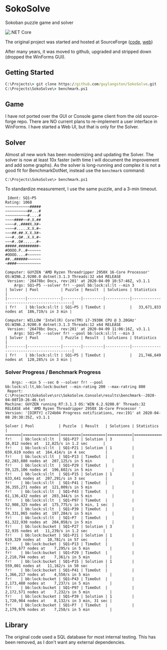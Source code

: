 # SokoSolve
Sokoban puzzle game and solver

![.NET Core](https://github.com/guylangston/SokoSolve/workflows/.NET%20Core/badge.svg)

The original project was started and hosted at SourceForge ([code](https://sourceforge.net/projects/sokosolve/), [web](https://web.archive.org/web/20180315141727/http://sokosolve.sourceforge.net/)) 

After many years, it was moved to github, upgraded and stripped down (dropped the WinForms GUI).

## Getting Started

```cmd
C:\Projects\> git clone https://github.com/guylangston/SokoSolve.git
C:\Projects\SokoSolve\> benchmark.ps1
```

## Game

I have not ported over the GUI or Console game client from the old source-forge repo. There are NO current plans to re-implement a user interface in WinForms. I have started a Web UI, but that is only for the Solver.


## Solver

Almost all new work has been modernizing and updating the Solver. The solver is now at least 10x faster (with time I will document the improvement and add some graphs).  As the solver is long-running and complex it is not a good fit for BenchmarkDotNet, instead use the ``benchmark`` command:

```pwsh
C:\Projects\SokoSolve\> benchmark.ps1
```

To standardize measurement, I use the same puzzle, and a 3-min timeout.
```
 Ident: SQ1~P5
Rating: 1068
~~~~~~~~~~~#####
~~~~~~~~~~##...#
~~~~~~~~~~#....#
~~~~####~~#.X.##
~~~~#..####X.X#~
~~~~#.....X.X.#~
~~~##.##.X.X.X#~
~~~#..O#..X.X.#~
~~~#..O#......#~
#####.#########~
#OOOO.P..#~~~~~~
#OOOO....#~~~~~~
##..######~~~~~~
~####~~~~~~~~~~~

Computer: GUYZEN 'AMD Ryzen Threadripper 2950X 16-Core Processor' OS:WIN6.2.9200.0 dotnet:3.1.3 Threads:32 x64 RELEASE
 Version: '26478bc Docs, rev:201' at 2020-04-09 10:57:46Z, v3.1.1
    Args: SQ1~P5 --solver fr! --pool bb:lock:sl:lt --min 3
| Solver | Pool          | Puzzle | Result  | Solutions | Statistics                                |
|--------|---------------|--------|---------|-----------|-------------------------------------------|
| fr!    | bb:lock:sl:lt | SQ1~P5 | TimeOut |           |   33,671,833 nodes at  186,719/s in 3 min |

Computer: WILLOW 'Intel(R) Core(TM) i7-3930K CPU @ 3.20GHz' OS:WIN6.2.9200.0 dotnet:3.1.3 Threads:12 x64 RELEASE
 Version: '26478bc Docs, rev:201' at 2020-04-09 11:06:16Z, v3.1.1
    Args: SQ1~P5 --solver fr! --pool bb:lock:sl:lt --min 3
| Solver | Pool          | Puzzle | Result  | Solutions | Statistics                                |
|--------|---------------|--------|---------|-----------|-------------------------------------------|
| fr!    | bb:lock:sl:lt | SQ1~P5 | TimeOut |           |   21,746,649 nodes at  120,285/s in 3 min |
```


### Solver Progress / Benchmark Progress

```
   Args: --min 5 --sec 0 --solver fr! --pool bb:lock:sl:lt,bb:lock:bucket --min-rating 200 --max-ratring 800
 Report: C:\Projects\SokoSolve\src\SokoSolve.Console\results\benchmark--2020-04-08T19-26-46.txt
Machine: GUYZEN running RT:3.1.3 OS:'WIN 6.2.9200.0' Threads:32 RELEASE x64 'AMD Ryzen Threadripper 2950X 16-Core Processor '
Version: '[DIRTY] c724b04 Progress notifications, rev:191' at 2020-04-08 20:38:35Z, v3.1.1

Solver | Pool           | Puzzle  | Result   | Solutions | Statistics                                        | 
=======|================|=========|==========|===========|===================================================|=
fr!    | bb:lock:sl:lt  | SQ1~P27 | Solution | 3         |       16,012 nodes at   12,825/s in 1.2 sec       | 
fr!    | bb:lock:sl:lt  | SQ1~P21 | Solution | 1         |      659,619 nodes at  164,414/s in 4 sec         | 
fr!    | bb:lock:sl:lt  | SQ1~P13 | TimeOut  |           |   62,283,880 nodes at  207,125/s in 5 min         | 
fr!    | bb:lock:sl:lt  | SQ1~P29 | TimeOut  |           |   59,125,106 nodes at  196,602/s in 5 min         | 
fr!    | bb:lock:sl:lt  | SQ1~P15 | Solution | 1         |      633,641 nodes at  207,291/s in 3 sec         | 
fr!    | bb:lock:sl:lt  | SQ1~P41 | TimeOut  |           |   36,355,271 nodes at  121,009/s in 5 min         | 
fr!    | bb:lock:sl:lt  | SQ1~P43 | TimeOut  |           |   61,136,432 nodes at  203,344/s in 5 min         | 
fr!    | bb:lock:sl:lt  | SQ1~P97 | TimeOut  |           |   52,908,325 nodes at  175,775/s in 5 min, 1 sec  | 
fr!    | bb:lock:sl:lt  | SQ1~P39 | TimeOut  |           |   59,331,065 nodes at  197,284/s in 5 min         | 
fr!    | bb:lock:sl:lt  | SQ1~P7  | TimeOut  |           |   61,322,930 nodes at  204,058/s in 5 min         | 
fr!    | bb:lock:bucket | SQ1~P27 | Solution | 3         |       12,935 nodes at   11,239/s in 1.2 sec       | 
fr!    | bb:lock:bucket | SQ1~P21 | Solution | 1         |      619,329 nodes at   10,781/s in 57 sec        | 
fr!    | bb:lock:bucket | SQ1~P13 | TimeOut  |           |    2,190,677 nodes at    7,295/s in 5 min         | 
fr!    | bb:lock:bucket | SQ1~P29 | TimeOut  |           |    2,210,794 nodes at    7,361/s in 5 min         | 
fr!    | bb:lock:bucket | SQ1~P15 | Solution | 1         |      559,001 nodes at   11,162/s in 50 sec        | 
fr!    | bb:lock:bucket | SQ1~P41 | TimeOut  |           |    1,366,217 nodes at    4,550/s in 5 min         | 
fr!    | bb:lock:bucket | SQ1~P43 | TimeOut  |           |    2,173,480 nodes at    7,237/s in 5 min         | 
fr!    | bb:lock:bucket | SQ1~P97 | TimeOut  |           |    2,172,571 nodes at    7,232/s in 5 min         | 
fr!    | bb:lock:bucket | SQ1~P39 | Solution | 1         |    1,720,984 nodes at    8,132/s in 3 min, 31 sec | 
fr!    | bb:lock:bucket | SQ1~P7  | TimeOut  |           |    2,179,976 nodes at    7,258/s in 5 min         | 
```

## Library

The original code used a SQL database for most internal testing. This has been removed, as I don't want any external dependencies.
